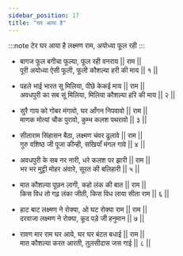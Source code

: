 ```yaml
---
sidebar_position: 17
title: "घर आया है"
---
```


:::note टेर
घर आया है लक्ष्मण राम, अयोध्या फूल रही
:::

- बागज फूल बगीचा फूल्या, फूल रही वनराय || राम || <br/>
  पूरी अयोध्या ऐसी फूली, फूली कौशल्या हरी की माय || १ ||

- पहले भाई भारत सू मिलिया, पीछे केकई माय || राम || <br/>
  अवधपुरी का सब सूं मिलिया, मिलिया कौशल्या हरि की माय || २ ||

- सुरै गाय को गोबर मंगावो, घर आँगन निपवावो || राम || <br/>
  माणक मोत्यां चौक पुरावो, कुम्भ कलश पथरावो || ३ ||

- सीताराम सिंहासन बैठा, लक्ष्मण चंवर ढुलावे || राम || <br/>
  गुरु वशिष्ठ जी पूजा कीन्ही, सखियाँ मंगल गावे || ४ ||

- अवधपुरी के सब नर नारी, धरे कलश पर झारी || राम || <br/>
  भर भर मुट्ठी मोहर अंवारे, सूरत की बलिहारी || ५ ||

- मात कौशल्या पूछन लागी, कहो लंक की बात || राम || <br/>
  किस विध तो गढ़ लंका जीती, किस विध लाया सीता राम || ६ ||

- हाट बाट लक्ष्मण ने रोक्या, ओ घट रोक्या राम || राम || <br/>
  दरवाजा लक्ष्मण ने रोक्या, कूद पड़े जी हनुमान || ७ ||

- रावण मार राम घर आये, घर घर बंटत बधाई || राम || <br/>
  मात कौशल्या करत आरती, तुलसीदास जस गाई || ८ ||
